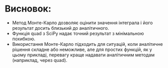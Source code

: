 # Висновок:

* Метод Монте-Карло дозволяє оцінити значення інтеграла і його результат досить близький до аналітичного.
* Функція quad з SciPy надає точний результат з мінімальною похибкою.
* Використання Монте-Карло підходить для ситуацій, коли аналітичне рішення складне або неможливе, але для простих функцій, як у цьому прикладі, перевагу краще надавати аналітичним методам (наприклад, через quad).
